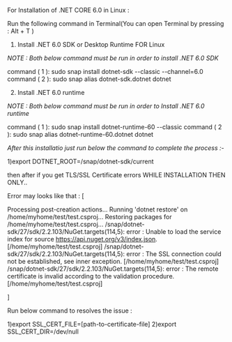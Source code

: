 For Installation of .NET CORE 6.0 in Linux :

Run the following command in Terminal(You can open Terminal by pressing : Alt + T )

1) Install .NET 6.0 SDK or Desktop Runtime FOR Linux

<em>NOTE : Both below command must be run in order to install  .NET 6.0 SDK</em>

command ( 1 ): 
sudo snap install dotnet-sdk --classic --channel=6.0
command ( 2 ):
sudo snap alias dotnet-sdk.dotnet dotnet

2) Install .NET 6.0 runtime 

<em>NOTE : Both below command must be run in order to Install .NET 6.0 runtime 
</em>

command ( 1 ): 
sudo snap install dotnet-runtime-60 --classic
command ( 2 ):
sudo snap alias dotnet-runtime-60.dotnet dotnet


<em>After this installatio just run below the command to complete the process :- </em>

1)export DOTNET_ROOT=/snap/dotnet-sdk/current

then after if you get TLS/SSL Certificate errors WHILE INSTALLATION THEN ONLY..

Error may looks like  that : [

Processing post-creation actions...
Running 'dotnet restore' on /home/myhome/test/test.csproj...
  Restoring packages for /home/myhome/test/test.csproj...
/snap/dotnet-sdk/27/sdk/2.2.103/NuGet.targets(114,5): error : Unable to load the service index for source https://api.nuget.org/v3/index.json. [/home/myhome/test/test.csproj]
/snap/dotnet-sdk/27/sdk/2.2.103/NuGet.targets(114,5): error :   The SSL connection could not be established, see inner exception. [/home/myhome/test/test.csproj]
/snap/dotnet-sdk/27/sdk/2.2.103/NuGet.targets(114,5): error :   The remote certificate is invalid according to the validation procedure. [/home/myhome/test/test.csproj]


]


 Run below command to resolves the issue :

1)export SSL_CERT_FILE=[path-to-certificate-file]
2)export SSL_CERT_DIR=/dev/null

